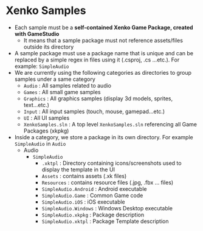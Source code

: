 # Xenko Samples

- Each sample must be a **self-contained Xenko Game Package, created with GameStudio**
	- It means that a sample package must not reference assets/files outside its directory
- A sample package must use a package name that is unique and can be replaced by a simple regex in files using it (.csproj, .cs ...etc.). For example: `SimpleAudio`
- We are currently using the following categories as directories to group samples under a same category 
	- `Audio` : All samples related to audio
	- `Games` : All small game samples
	- `Graphics` : All graphics samples (display 3d models, sprites, text...etc.)
	- `Input` : All input samples (touch, mouse, gamepad...etc.)
	- `UI` : All UI samples
	- `XenkoSamples.sln` : A top level `XenkoSamples.sln` referencing all Game Packages (xkpkg)
- Inside a category, we store a package in its own directory. For example `SimpleAudio` in `Audio`
	- Audio
		- `SimpleAudio`
			- `.xktpl` : Directory containing icons/screenshots used to display the template in the UI
			- `Assets` : contains assets (.xk files)
			- `Resources` : contains resource files (.jpg, .fbx ... files)
			- `SimpleAudio.Android` : Android executable
			- `SimpleAudio.Game` : Common Game code
			- `SimpleAudio.iOS` : iOS executable
			- `SimpleAudio.Windows` : Windows Desktop executable
			- `SimpleAudio.xkpkg` : Package description
			- `SimpleAudio.xktpl` : Package Template description





